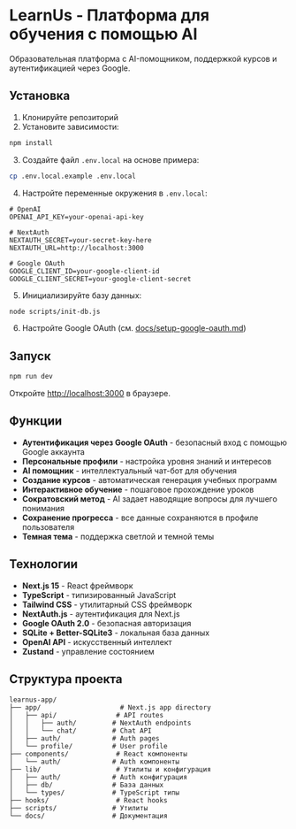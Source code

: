 # LearnUs - Платформа для обучения с помощью AI

Образовательная платформа с AI-помощником, поддержкой курсов и аутентификацией через Google.

## Установка

1. Клонируйте репозиторий
2. Установите зависимости:
```bash
npm install
```

3. Создайте файл `.env.local` на основе примера:
```bash
cp .env.local.example .env.local
```

4. Настройте переменные окружения в `.env.local`:
```
# OpenAI
OPENAI_API_KEY=your-openai-api-key

# NextAuth
NEXTAUTH_SECRET=your-secret-key-here
NEXTAUTH_URL=http://localhost:3000

# Google OAuth
GOOGLE_CLIENT_ID=your-google-client-id
GOOGLE_CLIENT_SECRET=your-google-client-secret
```

5. Инициализируйте базу данных:
```bash
node scripts/init-db.js
```

6. Настройте Google OAuth (см. [docs/setup-google-oauth.md](docs/setup-google-oauth.md))

## Запуск

```bash
npm run dev
```

Откройте [http://localhost:3000](http://localhost:3000) в браузере.

## Функции

- **Аутентификация через Google OAuth** - безопасный вход с помощью Google аккаунта
- **Персональные профили** - настройка уровня знаний и интересов
- **AI помощник** - интеллектуальный чат-бот для обучения
- **Создание курсов** - автоматическая генерация учебных программ
- **Интерактивное обучение** - пошаговое прохождение уроков
- **Сократовский метод** - AI задает наводящие вопросы для лучшего понимания
- **Сохранение прогресса** - все данные сохраняются в профиле пользователя
- **Темная тема** - поддержка светлой и темной темы

## Технологии

- **Next.js 15** - React фреймворк
- **TypeScript** - типизированный JavaScript
- **Tailwind CSS** - утилитарный CSS фреймворк
- **NextAuth.js** - аутентификация для Next.js
- **Google OAuth 2.0** - безопасная авторизация
- **SQLite + Better-SQLite3** - локальная база данных
- **OpenAI API** - искусственный интеллект
- **Zustand** - управление состоянием

## Структура проекта

```
learnus-app/
├── app/                    # Next.js app directory
│   ├── api/               # API routes
│   │   ├── auth/         # NextAuth endpoints
│   │   └── chat/         # Chat API
│   ├── auth/             # Auth pages
│   └── profile/          # User profile
├── components/            # React компоненты
│   └── auth/             # Auth компоненты
├── lib/                   # Утилиты и конфигурация
│   ├── auth/             # Auth конфигурация
│   ├── db/               # База данных
│   └── types/            # TypeScript типы
├── hooks/                 # React hooks
├── scripts/              # Утилиты
└── docs/                 # Документация
```